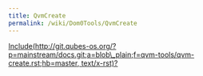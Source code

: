 ```yaml
---
title: QvmCreate
permalink: /wiki/Dom0Tools/QvmCreate
---
```


[Include(http://git.qubes-os.org/?p=mainstream/docs.git;a=blob\_plain;f=qvm-tools/qvm-create.rst;hb=master, text/x-rst)?](/wiki/Dom0Tools/Include(http%3A/git.qubes-os.org?p=mainstream/docs.git;a=blob_plain;f=qvm-tools/qvm-create.rst;hb=master,%20text/x-rst))
